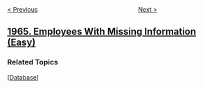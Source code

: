 <!--|This file generated by command(leetcode description); DO NOT EDIT.    |-->
<!--+----------------------------------------------------------------------+-->
<!--|@author    openset <openset.wang@gmail.com>                           |-->
<!--|@link      https://github.com/openset                                 |-->
<!--|@home      https://github.com/openset/leetcode                        |-->
<!--+----------------------------------------------------------------------+-->

[< Previous](../find-the-longest-valid-obstacle-course-at-each-position "Find the Longest Valid Obstacle Course at Each Position")
　　　　　　　　　　　　　　　　
[Next >](../binary-searchable-numbers-in-an-unsorted-array "Binary Searchable Numbers in an Unsorted Array")

## [1965. Employees With Missing Information (Easy)](https://leetcode.com/problems/employees-with-missing-information "丢失信息的雇员")



### Related Topics
  [[Database](../../tag/database/README.md)]
